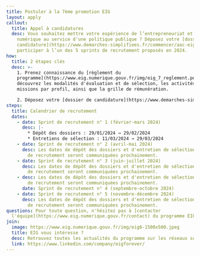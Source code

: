 ```yaml
---
title: Postuler à la 7ème promotion EIG
layout: apply
callout:
  title: Appel à candidatures
  desc: Vous souhaitez mettre votre expérience de l’entrepreneuriat et du
    numérique au service d'une politique publique ? Déposez votre [dossier de
    candidature](https://www.demarches-simplifiees.fr/commencer/aac-eig7) pour
    participer à l’un des 5 sprints de recrutement proposés en 2024.
how:
  title: 2 étapes clés
  desc: >-
    1. Prenez connaissance du [règlement du
    programme](https://www.eig.numerique.gouv.fr/img/eig_7_reglement.pdf) :
    découvrez les modalités d'évaluation et de sélection, les activités et les
    missions par profil, ainsi que la grille de rémunération.

    2. Déposez votre [dossier de candidature](https://www.demarches-simplifiees.fr/commencer/aac-eig7) dans la plateforme Démarches Simplifiées, un service numérique propulsé par la Direction interministérielle du numérique (DINUM).
steps:
  title: Calendrier de recrutement
  dates:
    - date: Sprint de recrutement n° 1 (février-mars 2024)
      desc: |-
        * Dépôt des dossiers : 29/01/2024 → 29/02/2024
        * Entretiens de sélection : 11/03/2024 → 29/03/2024
    - date: Sprint de recrutement n° 2 (avril-mai 2024)
      desc: Les dates de dépôt des dossiers et d'entretien de sélection de ce sprint
        de recrutement seront communiquées prochainement.
    - date: Sprint de recrutement n° 3 (juin-juillet 2024)
      desc: Les dates de dépôt des dossiers et d'entretien de sélection de ce sprint
        de recrutement seront communiquées prochainement.
    - desc: Les dates de dépôt des dossiers et d'entretien de sélection de ce sprint
        de recrutement seront communiquées prochainement.
      date: Sprint de recrutement n° 4 (septembre-octobre 2024)
    - date: Sprint de recrutement n° 5 (novembre-décembre 2024)
      desc: Les dates de dépôt des dossiers et d'entretien de sélection de ce sprint
        de recrutement seront communiquées prochainement.
questions: Pour toute question, n'hésitez pas à [contacter
  l'équipe](https://www.eig.numerique.gouv.fr/contact) du programme EIG.
join:
  image: https://www.eig.numerique.gouv.fr/img/eig6-1500x500.jpeg
  title: EIG vous intéresse ?
  desc: Retrouvez toutes les actualités du programme sur les réseaux sociaux.
  link: https://www.linkedin.com/company/eigforever/
---
```

